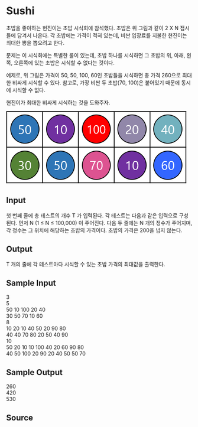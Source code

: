 # Sushi

초밥을 좋아하는 현진이는 초밥 시식회에 참석했다. 초밥은 위 그림과 같이 2 X N 접시들에 담겨서 나온다.
각 초밥에는 가격이 적혀 있는데, 비싼 입장료를 지불한 현진이는 최대한 뽕을 뽑으려고 한다.

문제는 이 시식회에는 특별한 룰이 있는데, 초밥 하나를 시식하면 그 초밥의 위, 아래, 왼쪽, 오른쪽에 있는 초밥은 시식할 수 없다는 것이다.

예제로, 위 그림은 가격이 50, 50, 100, 60인 초밥들을 시식하면 총 가격 260으로 최대한 비싸게 시식할 수 있다.
참고로, 가장 비싼 두 초밥(70, 100)은 붙어있기 때문에 동시에 시식할 수 없다.

현진이가 최대한 비싸게 시식하는 것을 도와주자.

![sushi](sushi.png "sushi")

## Input

첫 번째 줄에 총 테스트의 개수 T 가 입력된다. 각 테스트는 다음과 같은 입력으로 구성된다.
먼저 N (1 ≤ N ≤ 100,000) 이 주어진다.
다음 두 줄에는 N 개의 정수가 주어지며, 각 정수는 그 위치에 해당하는 초밥의 가격이다.
초밥의 가격은 200을 넘지 않는다.

## Output

T 개의 줄에 각 테스트마다 시식할 수 있는 초밥 가격의 최대값을 출력한다.

## Sample Input

3</br>
5</br>
50 10 100 20 40</br>
30 50 70 10 60</br>
8</br>
10 20 10 40 50 20 90 80</br>
40 40 70 80 20 50 40 90</br>
10</br>
50 20 10 10 100 40 20 60 90 80</br>
40 50 100 20 90 20 40 50 50 70

## Sample Output

260</br>
420</br>
530

## Source
